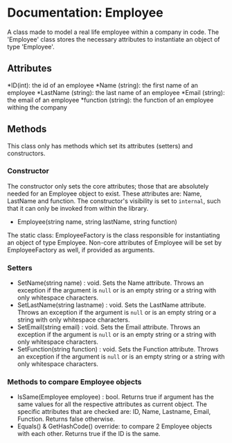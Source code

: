 ﻿# Documentation: Employee
A class made to model a real life employee within a company in code. The 'Employee' class stores the necessary attributes to instantiate an object of type 'Employee'.
## Attributes
*ID(int): the id of an employee
*Name (string): the first name of an employee
*LastName (string): the last name of an employee
*Email (string): the email of an employee
*function (string): the function of an employee withing the company

## Methods
This class only has methods which set its attributes (setters) and constructors.

### Constructor
The constructor only sets the core attributes; those that are absolutely needed for an Employee object to exist. These attributes are: Name, LastName and function. The constructor's visibility is set to `internal`, such that it can only be invoked from within the library.
* Employee(string name, string lastName, string function)

The static class: EmployeeFactory is the class responsible for instantiating an object of type Employee. Non-core attributes of Employee will be set by EmployeeFactory as well, if provided as arguments.

### Setters
* SetName(string name) : void. Sets the Name attribute. Throws an exception if the argument is `null` or is an empty string or a string with only whitespace characters.
* SetLastName(string lastname) : void. Sets the LastName attribute. Throws an exception if the argument is `null` or is an empty string or a string with only whitespace characters.
* SetEmail(string email) : void. Sets the Email attribute. Throws an exception if the argument is `null` or is an empty string or a string with only whitespace characters.
* SetFunction(string function) : void. Sets the Function attribute. Throws an exception if the argument is `null` or is an empty string or a string with only whitespace characters.

### Methods to compare Employee objects
* IsSame(Employee employee) : bool. Returns true if argument has the same values for all the respective attributes as current object. The specific attributes that are checked are: ID, Name, Lastname, Email, Function. Returns false otherwise.
* Equals() & GetHashCode() override: to compare 2 Employee objects with each other. Returns true if the ID is the same.
